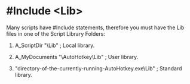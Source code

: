 # #Include \<Lib\>
Many scripts have #Include statements, therefore you must have the Lib files in one of the Script Library Folders:

1. A_ScriptDir "\Lib\"                                      ; Local library.
  
2. A_MyDocuments "\AutoHotkey\Lib\"                          ; User library.
  
3. "directory-of-the-currently-running-AutoHotkey.exe\Lib\"  ; Standard library.
